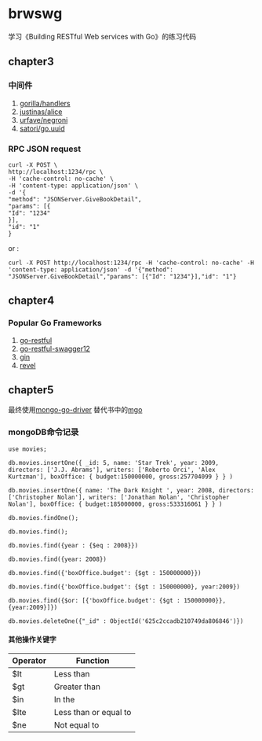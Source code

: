 # brwswg

学习《Building RESTful Web services with Go》的练习代码

## chapter3

### 中间件

1. [gorilla/handlers](https://github.com/gorilla/handlers)
2. [justinas/alice](https://github.com/justinas/alice)
3. [urfave/negroni](https://github.com/urfave/negroni)
3. [satori/go.uuid](http://github.com/satori/go.uuid)

### RPC JSON request

```shell
curl -X POST \
http://localhost:1234/rpc \
-H 'cache-control: no-cache' \
-H 'content-type: application/json' \
-d '{
"method": "JSONServer.GiveBookDetail",
"params": [{
"Id": "1234"
}],
"id": "1"
}
```

or :

```shell
curl -X POST http://localhost:1234/rpc -H 'cache-control: no-cache' -H 'content-type: application/json' -d '{"method": "JSONServer.GiveBookDetail","params": [{"Id": "1234"}],"id": "1"}
```

## chapter4

### Popular Go Frameworks

1. [go-restful](https://github.com/emicklei/go-restful)
2. [go-restful-swagger12](https://github.com/emicklei/go-restful-swagger12)
3. [gin](https://github.com/gin-gonic/gin)
3. [revel](https://github.com/revel/revel)

## chapter5

最终使用[mongo-go-driver](https://github.com/mongodb/mongo-go-driver) 替代书中的[mgo](https://gopkg.in/mgo.v2)

### mongoDB命令记录

```
use movies;

db.movies.insertOne({ _id: 5, name: 'Star Trek', year: 2009, directors: ['J.J. Abrams'], writers: ['Roberto Orci', 'Alex Kurtzman'], boxOffice: { budget:150000000, gross:257704099 } } )

db.movies.insertOne({ name: 'The Dark Knight ', year: 2008, directors: ['Christopher Nolan'], writers: ['Jonathan Nolan', 'Christopher Nolan'], boxOffice: { budget:185000000, gross:533316061 } } )

db.movies.findOne();

db.movies.find();

db.movies.find({year : {$eq : 2008}})

db.movies.find({year: 2008})

db.movies.find({'boxOffice.budget': {$gt : 150000000}})

db.movies.find({'boxOffice.budget': {$gt : 150000000}, year:2009})

db.movies.find({$or: [{'boxOffice.budget': {$gt : 150000000}}, {year:2009}]})

db.movies.deleteOne({"_id" : ObjectId('625c2ccadb210749da806846')})

```

#### 其他操作关键字

| Operator | Function              |
| -------- | --------------------- |
| $lt      | Less than             |
| $gt      | Greater than          |
| $in      | In the                |
| $lte     | Less than or equal to |
| $ne      | Not equal to          |

